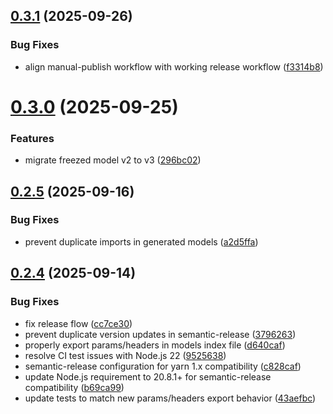 ## [0.3.1](https://github.com/qwlong/dorval/compare/v0.3.0...v0.3.1) (2025-09-26)


### Bug Fixes

* align manual-publish workflow with working release workflow ([f3314b8](https://github.com/qwlong/dorval/commit/f3314b8d6c148eece527565209ed57386a7ae1d2))

# [0.3.0](https://github.com/qwlong/dorval/compare/v0.2.5...v0.3.0) (2025-09-25)


### Features

* migrate freezed model v2 to v3 ([296bc02](https://github.com/qwlong/dorval/commit/296bc023ff10d46e2d7289928c71609e00f2b0a2))

## [0.2.5](https://github.com/qwlong/dorval/compare/v0.2.4...v0.2.5) (2025-09-16)


### Bug Fixes

* prevent duplicate imports in generated models ([a2d5ffa](https://github.com/qwlong/dorval/commit/a2d5ffa353b435888bbe1380f866da72d2ccdec8))

## [0.2.4](https://github.com/qwlong/dorval/compare/v0.2.3...v0.2.4) (2025-09-14)


### Bug Fixes

* fix release flow ([cc7ce30](https://github.com/qwlong/dorval/commit/cc7ce30baec9f492447a015f3356eb825af68952))
* prevent duplicate version updates in semantic-release ([3796263](https://github.com/qwlong/dorval/commit/3796263884f5731e61b20616ffd5188b20d35319))
* properly export params/headers in models index file ([d640caf](https://github.com/qwlong/dorval/commit/d640caf9d7a8b85ff68e53366fcb7138c150b3ff))
* resolve CI test issues with Node.js 22 ([9525638](https://github.com/qwlong/dorval/commit/9525638945962cb1fc7f1abb170395414f849f75))
* semantic-release configuration for yarn 1.x compatibility ([c828caf](https://github.com/qwlong/dorval/commit/c828caf07ef4ef00d1a781a16af3511743350b8d))
* update Node.js requirement to 20.8.1+ for semantic-release compatibility ([b69ca99](https://github.com/qwlong/dorval/commit/b69ca990b2bb67dbc5ecd78f14f6ee9bde42cdc9))
* update tests to match new params/headers export behavior ([43aefbc](https://github.com/qwlong/dorval/commit/43aefbc916df072363ed1e396c243e6a5630fa1e))
